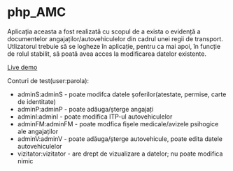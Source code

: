 # php_AMC

Aplicația aceasta a fost realizată cu scopul de a exista o evidență a documentelor angajaților/autovehiculelor din cadrul unei regii de transport.
Utlizatorul trebuie să se logheze în aplicație, pentru ca mai apoi, în funcție de rolul stabilit, să poată avea acces la modificarea datelor existente.

<a href="http://18.192.103.34/php_AMC">Live demo</a>

Conturi de test(user:parola):
  - adminS:adminS - poate modifca datele șoferilor(atestate, permise, carte de identitate)
  - adminP:adminP - poate adăuga/șterge angajați
  - adminI:adminI - poate modifica ITP-ul autovehiculelor
  - adminFM:adminFM - poate modfica fișele medicale/avizele psihogice ale angajaților
  - adminV:adminV - poate adăuga/șterge autovehicule, poate edita datele autovehiculelor
  - vizitator:vizitator - are drept de vizualizare a datelor; nu poate modifica nimic
